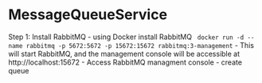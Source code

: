 # MessageQueueService

Step 1:  Install RabbitMQ
    - using Docker install RabbitMQ
    ``` 
    docker run -d --name rabbitmq -p 5672:5672 -p 15672:15672 rabbitmq:3-management
    ```
    -  This will start RabbitMQ, and the management console will be accessible at http://localhost:15672
    - Access RabbitMQ managment console
    - create queue
